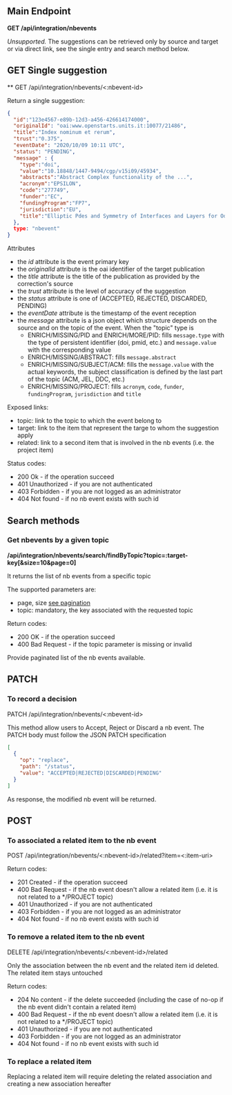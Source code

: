 ## Main Endpoint
**GET /api/integration/nbevents**

_Unsupported._ The suggestions can be retrieved only by source and target or via direct link, see the single entry and search method below. 

## GET Single suggestion
** GET /api/integration/nbevents/<:nbevent-id>

Return a single suggestion:

```json
{
  "id":"123e4567-e89b-12d3-a456-426614174000",
  "originalId": "oai:www.openstarts.units.it:10077/21486",
  "title":"Index nominum et rerum",
  "trust":"0.375",
  "eventDate": "2020/10/09 10:11 UTC",
  "status": "PENDING",
  "message" : {
    "type":"doi",
    "value":"10.18848/1447-9494/cgp/v15i09/45934",
    "abstracts":"Abstract Complex functionality of the ...",
    "acronym":"EPSILON",
    "code":"277749",
    "funder":"EC",
    "fundingProgram":"FP7",
    "jurisdiction":"EU",
    "title":"Elliptic Pdes and Symmetry of Interfaces and Layers for Odd Nonlinearities"
  },
  type: "nbevent"
}
```

Attributes
* the *id* attribute is the event primary key
* the *originalId* attribute is the oai identifier of the target publication
* the *title* attribute is the title of the publication as provided by the correction's source
* the *trust* attribute is the level of accuracy of the suggestion
* the *status* attribute is one of (ACCEPTED, REJECTED, DISCARDED, PENDING)
* the *eventDate* attribute is the timestamp of the event reception
* the *message* attribute is a json object which structure depends on the source and on the topic of the event. When the "topic" type is
    * ENRICH/MISSING/PID and ENRICH/MORE/PID: fills `message.type` with the type of persistent identifier (doi, pmid, etc.) and `message.value` with the corresponding value
    * ENRICH/MISSING/ABSTRACT: fills `message.abstract`
    * ENRICH/MISSING/SUBJECT/ACM: fills the `message.value` with the actual keywords, the subject classification is defined by the last part of the topic (ACM, JEL, DDC, etc.)
    * ENRICH/MISSING/PROJECT: fills `acronym`, `code`, `funder`, `fundingProgram`, `jurisdiction` and `title`

Exposed links:
* topic: link to the topic to which the event belong to
* target: link to the item that represent the targe to whom the suggestion apply
* related: link to a second item that is involved in the nb events (i.e. the project item)

Status codes:
* 200 Ok - if the operation succeed
* 401 Unauthorized - if you are not authenticated
* 403 Forbidden - if you are not logged as an administrator
* 404 Not found - if no nb event exists with such id 

## Search methods
### Get nbevents by a given topic
**/api/integration/nbevents/search/findByTopic?topic=:target-key[&size=10&page=0]**

It returns the list of nb events from a specific topic

The supported parameters are:
* page, size [see pagination](README.md#Pagination)
* topic: mandatory, the key associated with the requested topic

Return codes:
* 200 OK - if the operation succeed
* 400 Bad Request - if the topic parameter is missing or invalid

Provide paginated list of the nb events available.

## PATCH 
### To record a decision 
PATCH /api/integration/nbevents/<:nbevent-id>

This method allow users to Accept, Reject or Discard a nb event. The PATCH body must follow the JSON PATCH specification

```json
[
  {
    "op": "replace",
    "path": "/status",
    "value": "ACCEPTED|REJECTED|DISCARDED|PENDING"
  }
]
```

As response, the modified nb event will be returned.
 
## POST
### To associated a related item to the nb event
POST /api/integration/nbevents/<:nbevent-id>/related?item=<:item-uri>

Return codes:
* 201 Created - if the operation succeed
* 400 Bad Request - if the nb event doesn't allow a related item (i.e. it is not related to a */PROJECT topic)
* 401 Unauthorized - if you are not authenticated
* 403 Forbidden - if you are not logged as an administrator
* 404 Not found - if no nb event exists with such id

### To remove a related item to the nb event
DELETE /api/integration/nbevents/<:nbevent-id>/related

Only the association between the nb event and the related item id deleted. The related item stays untouched

Return codes:
* 204 No content - if the delete succeeded (including the case of no-op if the nb event didn't contain a related item)
* 400 Bad Request - if the nb event doesn't allow a related item (i.e. it is not related to a */PROJECT topic)
* 401 Unauthorized - if you are not authenticated
* 403 Forbidden - if you are not logged as an administrator
* 404 Not found - if no nb event exists with such id

### To replace a related item
Replacing a related item will require deleting the related association and creating a new association hereafter
